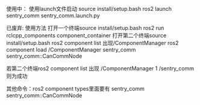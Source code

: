 使用中：
使用launch文件启动
source install/setup.bash
ros2 launch sentry_comm sentry_comm.launch.py

已废弃:
使用方法
打开一个终端source install/setup.bash
ros2 run rclcpp_components component_container
打开第二个终端source install/setup.bash
ros2 component list  出现/ComponentManager
ros2 component load /ComponentManager sentry_comm sentry_comm::CanCommNode

若第二个终端ros2 component list  出现
/ComponentManager
  1  /sentry_comm
则为成功


其他命令：ros2 component types里面要有
sentry_comm
  sentry_comm::CanCommNode

